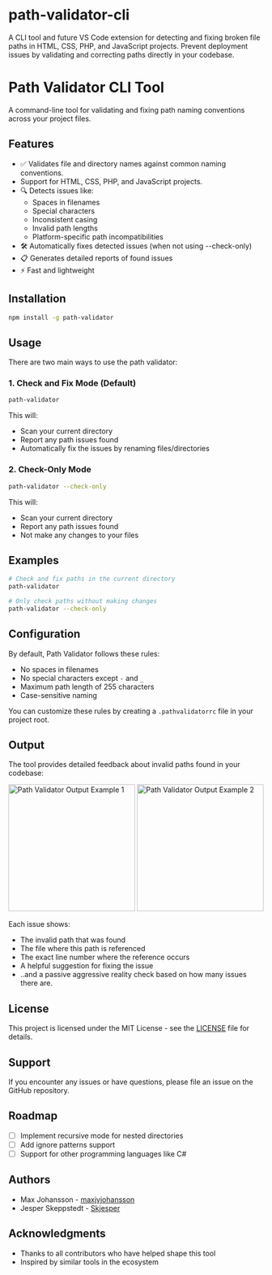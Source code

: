 # path-validator-cli
A CLI tool and future VS Code extension for detecting and fixing broken file paths in HTML, CSS, PHP, and JavaScript projects. Prevent deployment issues by validating and correcting paths directly in your codebase.

# Path Validator CLI Tool

A command-line tool for validating and fixing path naming conventions across your project files.

## Features

- ✅ Validates file and directory names against common naming conventions.
- Support for HTML, CSS, PHP, and JavaScript projects.
- 🔍 Detects issues like:
  - Spaces in filenames
  - Special characters
  - Inconsistent casing
  - Invalid path lengths
  - Platform-specific path incompatibilities
- 🛠️ Automatically fixes detected issues (when not using --check-only)
- 📋 Generates detailed reports of found issues
- ⚡ Fast and lightweight


## Installation

```bash
npm install -g path-validator
```

## Usage

There are two main ways to use the path validator:

### 1. Check and Fix Mode (Default)
```bash
path-validator
```
This will:
- Scan your current directory
- Report any path issues found
- Automatically fix the issues by renaming files/directories

### 2. Check-Only Mode
```bash
path-validator --check-only
```
This will:
- Scan your current directory
- Report any path issues found
- Not make any changes to your files

## Examples

```bash
# Check and fix paths in the current directory
path-validator

# Only check paths without making changes
path-validator --check-only

```

## Configuration

By default, Path Validator follows these rules:
- No spaces in filenames
- No special characters except `-` and `_`
- Maximum path length of 255 characters
- Case-sensitive naming

You can customize these rules by creating a `.pathvalidatorrc` file in your project root.

## Output

The tool provides detailed feedback about invalid paths found in your codebase:

<img src="https://github.com/user-attachments/assets/c705afd8-53fb-4914-af9e-53a0e442637e" width="250" height="250" alt="Path Validator Output Example 1">
<img src="https://github.com/user-attachments/assets/5dbe459c-3900-4ade-8989-4285b9f3bf12" width="250" height="250" alt="Path Validator Output Example 2">



Each issue shows:
- The invalid path that was found
- The file where this path is referenced
- The exact line number where the reference occurs
- A helpful suggestion for fixing the issue
- ..and a passive aggressive reality check based on how many issues there are. 

## License

This project is licensed under the MIT License - see the [LICENSE](LICENSE) file for details.

## Support

If you encounter any issues or have questions, please file an issue on the GitHub repository.

## Roadmap

- [ ] Implement recursive mode for nested directories
- [ ] Add ignore patterns support
- [ ] Support for other programming languages like C#

## Authors

- Max Johansson - [maxjvjohansson](https://github.com/maxjvjohansson)
- Jesper Skeppstedt - [Skjesper](https://github.com/Skjesper)

## Acknowledgments

- Thanks to all contributors who have helped shape this tool
- Inspired by similar tools in the ecosystem
